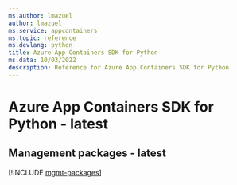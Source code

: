 ```yaml
---
ms.author: lmazuel
author: lmazuel
ms.service: appcontainers
ms.topic: reference
ms.devlang: python
title: Azure App Containers SDK for Python
ms.data: 10/03/2022
description: Reference for Azure App Containers SDK for Python
---
```

# Azure App Containers SDK for Python - latest

## Management packages - latest
[!INCLUDE [mgmt-packages](app-containers-mgmt-index.md)]